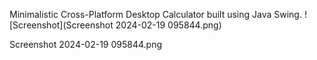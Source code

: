 Minimalistic Cross-Platform Desktop Calculator built using Java Swing.
![Screenshot](Screenshot 2024-02-19 095844.png)

Screenshot 2024-02-19 095844.png

